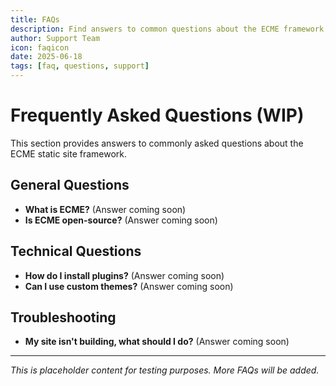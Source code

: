 ```yaml
---
title: FAQs
description: Find answers to common questions about the ECME framework.
author: Support Team
icon: faqicon
date: 2025-06-18
tags: [faq, questions, support]
---
```


# Frequently Asked Questions (WIP)

This section provides answers to commonly asked questions about the ECME static site framework.

## General Questions

* **What is ECME?**
    (Answer coming soon)
* **Is ECME open-source?**
    (Answer coming soon)

## Technical Questions

* **How do I install plugins?**
    (Answer coming soon)
* **Can I use custom themes?**
    (Answer coming soon)

## Troubleshooting

* **My site isn't building, what should I do?**
    (Answer coming soon)

---

*This is placeholder content for testing purposes. More FAQs will be added.*